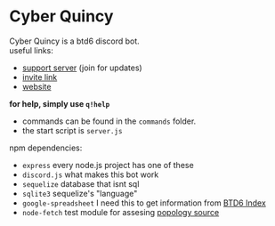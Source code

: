 # Cyber Quincy

Cyber Quincy is a btd6 discord bot.  
useful links:

- [support server](https://discord.gg/8agRm6c) (join for updates)
- [invite link](https://discordapp.com/oauth2/authorize?client_id=591922988832653313&scope=bot&permissions=537250881)
- [website](https://cq.netlify.com)

**for help, simply use `q!help`**

- commands can be found in the `commands` folder.
- the start script is `server.js`

npm dependencies:

- `express` every node.js project has one of these
- `discord.js` what makes this bot work
- `sequelize` database that isnt sql
- `sqlite3` sequelize's "language"
- `google-spreadsheet` I need this to get information from [BTD6 Index](https://docs.google.com/spreadsheets/d/1bK0rJzXrMqT8KuWufjwNrPxsYTsCQpAVhpBt20f1wpA/edit#gid=0)
- `node-fetch` test module for assesing [popology source](http://topper64.co.uk/nk/btd6/dat/towers.json)
